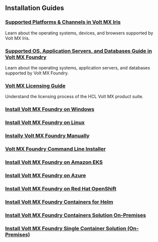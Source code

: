 ## Installation Guides

### [Supported Platforms & Channels in Volt MX Iris](voltmxplatform_supported_devices_os_browsers/Content/Introduction.md)
Learn about the operating systems, devices, and browsers supported by Volt MX Iris.

### [Supported OS, Application Servers, and Databases Guide in Volt MX Foundry](voltmxfoundry_supported_devices_os_browsers/Content/Introduction.md)
Learn about the operating systems, application servers, and databases supported by Volt MX Foundry.

### [Volt MX Licensing Guide](voltmx_licensing_guide/Content/Homepage.md)
Understand the licensing process of the HCL Volt MX product suite.

### [Install Volt MX Foundry on Windows](voltmx_foundry_windows_install_guide/Content/Introduction.md)

### [Install Volt MX Foundry on Linux](voltmx_foundry_linux_install_guide/Content/Introduction.md)

### [Instally Volt MX Foundry Manually](voltmx_foundry_manual_install_guide/Content/Introduction.md)

### [Volt MX Foundry Command Line Installer](voltmxfoundry_cli/Content/Introduction.md)

### [Install Volt MX Foundry on Amazon EKS](voltmxfoundry_on_amazon_eks/Content/introduction.md)

### [Install Volt MX Foundry on Azure](voltmxfoundry_on_azure/Content/Introduction.md)

### [Install Volt MX Foundry on Red Hat OpenShift](voltmxfoundry_on_openshift/Content/introduction.md)

### [Install Volt MX Foundry Containers for Helm](voltmxfoundry_containers_helm/Content/Introduction.md)

### [Install Volt MX Foundry Containers Solution On-Premises](voltmxfoundry_containers_solution_on-prem/Content/Introduction.md)

### [Install Volt MX Foundry Single Container Solution (On-Premises)](voltmxfoundry_single_container/Content/Introduction_Single.md)
